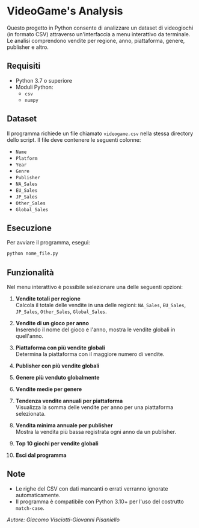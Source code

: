 
# VideoGame's Analysis

Questo progetto in Python consente di analizzare un dataset di videogiochi (in formato CSV) attraverso un'interfaccia a menu interattivo da terminale. Le analisi comprendono vendite per regione, anno, piattaforma, genere, publisher e altro.

## Requisiti

- Python 3.7 o superiore
- Moduli Python:
  - `csv`
  - `numpy`

## Dataset

Il programma richiede un file chiamato `videogame.csv` nella stessa directory dello script. Il file deve contenere le seguenti colonne:

- `Name`
- `Platform`
- `Year`
- `Genre`
- `Publisher`
- `NA_Sales`
- `EU_Sales`
- `JP_Sales`
- `Other_Sales`
- `Global_Sales`

## Esecuzione

Per avviare il programma, esegui:

```bash
python nome_file.py
```

## Funzionalità

Nel menu interattivo è possibile selezionare una delle seguenti opzioni:

1. **Vendite totali per regione**  
   Calcola il totale delle vendite in una delle regioni: `NA_Sales`, `EU_Sales`, `JP_Sales`, `Other_Sales`, `Global_Sales`.

2. **Vendite di un gioco per anno**  
   Inserendo il nome del gioco e l'anno, mostra le vendite globali in quell'anno.

3. **Piattaforma con più vendite globali**  
   Determina la piattaforma con il maggiore numero di vendite.

4. **Publisher con più vendite globali**

5. **Genere più venduto globalmente**

6. **Vendite medie per genere**

7. **Tendenza vendite annuali per piattaforma**  
   Visualizza la somma delle vendite per anno per una piattaforma selezionata.

8. **Vendita minima annuale per publisher**  
   Mostra la vendita più bassa registrata ogni anno da un publisher.

9. **Top 10 giochi per vendite globali**

0. **Esci dal programma**

## Note

- Le righe del CSV con dati mancanti o errati verranno ignorate automaticamente.
- Il programma è compatibile con Python 3.10+ per l'uso del costrutto `match-case`.

*Autore: Giacomo Visciotti-Giovanni Pisaniello*
